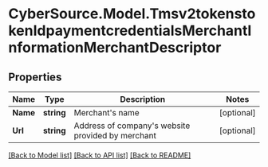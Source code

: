 # CyberSource.Model.Tmsv2tokenstokenIdpaymentcredentialsMerchantInformationMerchantDescriptor
## Properties

Name | Type | Description | Notes
------------ | ------------- | ------------- | -------------
**Name** | **string** | Merchant&#39;s name | [optional] 
**Url** | **string** | Address of company&#39;s website provided by merchant | [optional] 

[[Back to Model list]](../README.md#documentation-for-models) [[Back to API list]](../README.md#documentation-for-api-endpoints) [[Back to README]](../README.md)

